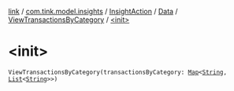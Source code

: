 [link](../../../../index.md) / [com.tink.model.insights](../../../index.md) / [InsightAction](../../index.md) / [Data](../index.md) / [ViewTransactionsByCategory](index.md) / [&lt;init&gt;](./-init-.md)

# &lt;init&gt;

`ViewTransactionsByCategory(transactionsByCategory: `[`Map`](https://kotlinlang.org/api/latest/jvm/stdlib/kotlin.collections/-map/index.html)`<`[`String`](https://kotlinlang.org/api/latest/jvm/stdlib/kotlin/-string/index.html)`, `[`List`](https://kotlinlang.org/api/latest/jvm/stdlib/kotlin.collections/-list/index.html)`<`[`String`](https://kotlinlang.org/api/latest/jvm/stdlib/kotlin/-string/index.html)`>>)`